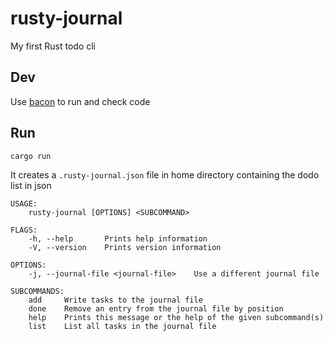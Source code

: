 # rusty-journal
My first Rust todo cli

## Dev

Use [bacon](https://crates.io/crates/bacon) to run and check code

## Run
`cargo run`

It creates a `.rusty-journal.json` file in home directory containing the dodo list in json

```
USAGE:
    rusty-journal [OPTIONS] <SUBCOMMAND>

FLAGS:
    -h, --help       Prints help information
    -V, --version    Prints version information

OPTIONS:
    -j, --journal-file <journal-file>    Use a different journal file

SUBCOMMANDS:
    add     Write tasks to the journal file
    done    Remove an entry from the journal file by position
    help    Prints this message or the help of the given subcommand(s)
    list    List all tasks in the journal file
```
